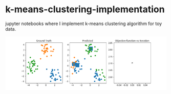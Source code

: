 # k-means-clustering-implementation
jupyter notebooks where I implement k-means clustering algorithm for toy data.

![](k_means_clustering.gif)
